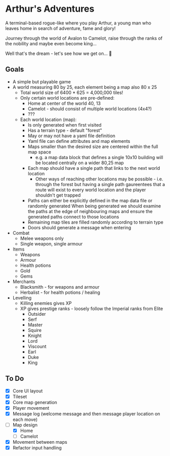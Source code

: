 # Arthur's Adventures

A terminal-based rogue-like where you play Arthur, a young man who leaves home in search of adventure, fame and glory!

Journey through the world of Avalon to Camelot, raise through the ranks of the nobility and maybe even become king...

Well that's the dream - let's see how we get on... 🤣

## Goals

- A simple but playable game
- A world measuring 80 by 25, each element being a map also 80 x 25
  - Total world size of 6400 * 625 = 4,000,000 tiles!
  - Only certain world locations are pre-defined:
    - Home at center of the world 40, 13
    - Camelot - should consist of multiple world locations (4x4?)
    - ???
  - Each world location (map):
    - Is only generated when first visited
    - Has a terrain type - default "forest"
    - May or may not have a yaml file definition
    - Yaml file can define attributes and map elements
    - Maps smaller than the desired size are centered within the full map space
      - e.g. a map data block that defines a single 10x10 building will be located centrally on a wider 80,25 map
    - Each map should have a single path that links to the next world location
      - Other ways of reaching other locations may be possible - i.e. through the forest but having a single path
        gaureentees that a route will exist to every world location and the player shouldn't get trapped
    - Paths can either be explicitly defined in the map data file or randomly generated
      When being generated we should examine the paths at the edge of neighbouring maps and ensure the generated paths
      connect to those locations
    - Remaining map tiles are filled randomly according to terrain type
    - Doors should generate a message when entering
- Combat
  - Melee weapons only
  - Single weapon, single armour
- Items
  - Weapons
  - Armour
  - Health potions
  - Gold
  - Gems
- Merchants
  - Blacksmith - for weapons and armour
  - Herbalist - for health potions / healing
- Levelling
  - Killing enemies gives XP
  - XP gives prestige ranks - loosely follow the Imperial ranks from Elite
    - Outsider
    - Serf
    - Master
    - Squire
    - Knight
    - Lord
    - Viscount
    - Earl
    - Duke
    - King

## To Do

- [x] Core UI layout
- [x] Tileset
- [x] Core map generation
- [x] Player movement
- [x] Message log (welcome message and then message player location on each move)
- [ ] Map design
  - [x] Home
  - [ ] Camelot
- [x] Movement between maps
- [x] Refactor input handling
